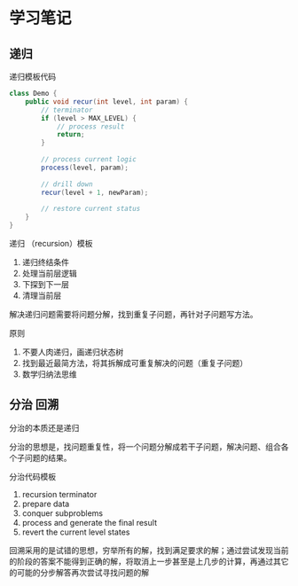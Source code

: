 # 学习笔记

## 递归

递归模板代码

```java
class Demo {
    public void recur(int level, int param) { 
        // terminator 
        if (level > MAX_LEVEL) { 
            // process result 
            return; 
        }
    
        // process current logic 
        process(level, param);
    
        // drill down 
        recur(level + 1, newParam);
        
        // restore current status 
    }
}
```
递归 （recursion）模板

1. 递归终结条件
2. 处理当前层逻辑
3. 下探到下一层
4. 清理当前层



解决递归问题需要将问题分解，找到重复子问题，再针对子问题写方法。



原则
1. 不要人肉递归，画递归状态树
2. 找到最近最简方法，将其拆解成可重复解决的问题（重复子问题）
3. 数学归纳法思维



## 分治 回溯

分治的本质还是递归

分治的思想是，找问题重复性，将一个问题分解成若干子问题，解决问题、组合各个子问题的结果。



分治代码模板

1. recursion terminator
2. prepare data
3. conquer subproblems
4. process and generate the final result
5. revert the current level states



回溯采用的是试错的思想，穷举所有的解，找到满足要求的解；通过尝试发现当前的阶段的答案不能得到正确的解，将取消上一步甚至是上几步的计算，再通过其它的可能的分步解答再次尝试寻找问题的解